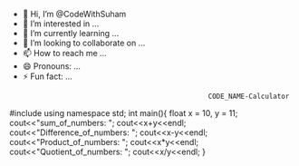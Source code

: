 - 👋 Hi, I’m @CodeWithSuham
- 👀 I’m interested in ...
- 🌱 I’m currently learning ...
- 💞️ I’m looking to collaborate on ...
- 📫 How to reach me ...
- 😄 Pronouns: ...
- ⚡ Fun fact: ...

<!---
CodeWithSuham/CodeWithSuham is a ✨ special ✨ repository because its `README.md` (this file) appears on your GitHub profile.
You can click the Preview link to take a look at your changes.
--->
                                                     CODE_NAME-Calculator 
#include<iostream>
using namespace std;
int main(){
float x = 10, y = 11;
cout<<"sum_of_numbers: ";
cout<<x+y<<endl;
cout<<"Difference_of_numbers: ";
cout<<x-y<<endl;
cout<<"Product_of_numbers: ";
cout<<x*y<<endl;
cout<<"Quotient_of_numbers: ";
cout<<x/y<<endl;
}
